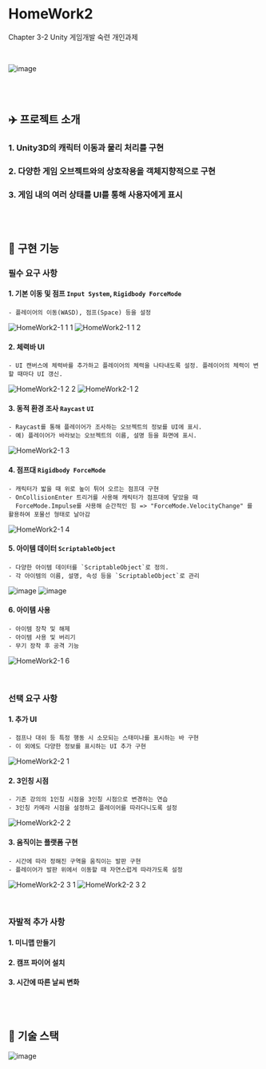 # HomeWork2
 Chapter 3-2 Unity 게임개발 숙련 개인과제 

<br>

![image](https://github.com/Yoonwoojoo/HomeWork2/assets/167274465/f1a5b8ac-40d6-43d0-80d0-3d1fc3dac6fe)

 
<br><br>

## :airplane: 프로젝트 소개

### 1. Unity3D의 캐릭터 이동과 물리 처리를 구현

### 2. 다양한 게임 오브젝트와의 상호작용을 객체지향적으로 구현

### 3. 게임 내의 여러 상태를 UI를 통해 사용자에게 표시


<br><br>

## :thought_balloon: 구현 기능

### 필수 요구 사항

#### 1. **기본 이동 및 점프** `Input System`, `Rigidbody ForceMode`
    - 플레이어의 이동(WASD), 점프(Space) 등을 설정
    
![HomeWork2-1 1 1](https://github.com/Yoonwoojoo/HomeWork2/assets/167274465/5ab9cf29-c2ca-422e-94e8-78170ebabb5a)
![HomeWork2-1 1 2](https://github.com/Yoonwoojoo/HomeWork2/assets/167274465/dee10ef7-f916-465e-b718-19cf4f4d7c46)

#### 2. **체력바 UI**
    - UI 캔버스에 체력바를 추가하고 플레이어의 체력을 나타내도록 설정. 플레이어의 체력이 변할 때마다 UI 갱신.

![HomeWork2-1 2 2](https://github.com/Yoonwoojoo/HomeWork2/assets/167274465/83044ce1-ac61-4ef4-892c-462b69f0066c)
![HomeWork2-1 2](https://github.com/Yoonwoojoo/HomeWork2/assets/167274465/89b5b93c-d6f0-464b-a3ba-7e323051d54c)

#### 3. **동적 환경 조사** `Raycast` `UI`
    - Raycast를 통해 플레이어가 조사하는 오브젝트의 정보를 UI에 표시.
    - 예) 플레이어가 바라보는 오브젝트의 이름, 설명 등을 화면에 표시.

![HomeWork2-1 3](https://github.com/Yoonwoojoo/HomeWork2/assets/167274465/959d953f-be67-4ffd-9b0e-4f3bb32484c4)

#### 4. **점프대** `Rigidbody ForceMode`
    - 캐릭터가 밟을 때 위로 높이 튀어 오르는 점프대 구현
    - OnCollisionEnter 트리거를 사용해 캐릭터가 점프대에 닿았을 때 
      ForceMode.Impulse를 사용해 순간적인 힘 => "ForceMode.VelocityChange" 를 활용하여 포물선 형태로 날아감
![HomeWork2-1 4](https://github.com/Yoonwoojoo/HomeWork2/assets/167274465/1b73df9f-c08d-43c9-876f-fda69032abd3)
      
#### 5. **아이템 데이터** `ScriptableObject`
    - 다양한 아이템 데이터를 `ScriptableObject`로 정의. 
    - 각 아이템의 이름, 설명, 속성 등을 `ScriptableObject`로 관리

![image](https://github.com/Yoonwoojoo/HomeWork2/assets/167274465/8e0bf6bb-63fc-4d84-97bf-69aaae1b4279)
![image](https://github.com/Yoonwoojoo/HomeWork2/assets/167274465/aa4fe758-740c-4666-8290-d721dd3da39d)

#### 6. 아이템 사용
    - 아이템 장착 및 해제 
    - 아이템 사용 및 버리기
    - 무기 장착 후 공격 기능

![HomeWork2-1 6](https://github.com/Yoonwoojoo/HomeWork2/assets/167274465/61947997-7b54-4bfb-b4bc-eff274ea88d4)
    


<br>

### 선택 요구 사항

#### 1. **추가 UI**
    - 점프나 대쉬 등 특정 행동 시 소모되는 스태미나를 표시하는 바 구현
    - 이 외에도 다양한 정보를 표시하는 UI 추가 구현
    
![HomeWork2-2 1](https://github.com/Yoonwoojoo/HomeWork2/assets/167274465/ac523382-6f2d-4329-a6db-6836179728ba)

#### 2. **3인칭 시점**
    - 기존 강의의 1인칭 시점을 3인칭 시점으로 변경하는 연습
    - 3인칭 카메라 시점을 설정하고 플레이어를 따라다니도록 설정

![HomeWork2-2 2](https://github.com/Yoonwoojoo/HomeWork2/assets/167274465/0b22f4cc-6dce-42fc-8b75-8eb33de530f7)

#### 3. **움직이는 플랫폼 구현**
    - 시간에 따라 정해진 구역을 움직이는 발판 구현
    - 플레이어가 발판 위에서 이동할 때 자연스럽게 따라가도록 설정
    
![HomeWork2-2 3 1](https://github.com/Yoonwoojoo/HomeWork2/assets/167274465/7a1e5595-ae16-4ec4-ad98-0288beb6166d)
![HomeWork2-2 3 2](https://github.com/Yoonwoojoo/HomeWork2/assets/167274465/aa69bcc3-7f68-4dc4-858e-0985f4530373)

<br>

### 자발적 추가 사항

#### 1. **미니맵 만들기** 
#### 2. **캠프 파이어 설치** 
#### 3. **시간에 따른 날씨 변화** 

<br><br>

## :notebook: 기술 스택

![image](https://github.com/Yoonwoojoo/HomeWork2/assets/167274465/ffe62350-efec-4a8c-b5c4-7babcdba1eca)
